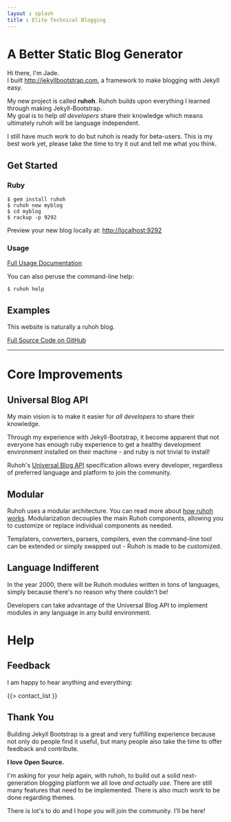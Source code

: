```yaml
---
layout : splash
title : Elite Technical Blogging
---
```


# A Better Static Blog Generator

Hi there, I'm Jade.  
I built <http://jekyllbootstrap.com>, a framework to make blogging with Jekyll easy.

My new project is called **ruhoh**.
Ruhoh builds upon everything I learned through making Jekyll-Bootstrap.  
My goal is to help _all developers_ share their knowledge which means ultimately ruhoh will be language independent.

I still have much work to do but ruhoh is ready for beta-users.
This is my best work yet, please take the time to try it out and tell me what you think.

## Get Started

### Ruby

    $ gem install ruhoh
    $ ruhoh new myblog
    $ cd myblog
    $ rackup -p 9292

Preview your new blog locally at: <http://localhost:9292>

### Usage

[Full Usage Documentation](/usage)

You can also peruse the command-line help:

    $ ruhoh help


## Examples

This website is naturally a ruhoh blog. 

<a href="https://github.com/ruhoh/ruhoh.com" class="btn btn-info">Full Source Code on GitHub</a>

<hr style="border:0">

# Core Improvements

## Universal Blog API

My main vision is to make it easier for _all developers_ to share their knowledge.

Through my experience with Jekyll-Bootstrap, it become apparent that not everyone 
has enough ruby experience to get a healthy development environment installed on their machine - and ruby is not trivial to install!

Ruhoh's [Universal Blog API](/universal-blog-api) specification allows every developer, regardless of preferred language and platform to join the community.


## Modular

Ruhoh uses a modular architecture. You can read more about [how ruhoh works](/how-it-works).
Modularization decouples the main Ruhoh components, allowing you to customize or replace individual components as needed.

Templaters, converters, parsers, compilers, even the command-line tool can be extended or simply swapped out - Ruhoh is made to be customized.

## Language Indifferent

In the year 2000, there will be Ruhoh modules written in tons of languages, simply because there's no reason why there couldn't be!

Developers can take advantage of the Universal Blog API to implement modules in any language in any build environment.

# Help

## Feedback

I am happy to hear anything and everything:

{{> contact_list }}

## Thank You

Building Jekyll Bootstrap is a great and very fulfilling experience because not only do people find it useful,
but many people also take the time to offer feedback and contribute.

**I love Open Source.**

I'm asking for your help again, with ruhoh, to build out a solid next-generation blogging platform we all love _and actually use_.
There are still many features that need to be implemented. There is also much work to be done regarding themes.

There is lot's to do and I hope you will join the community. I'll be here!
